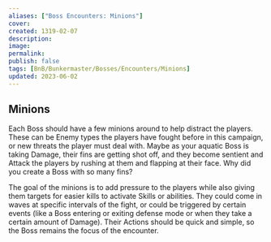 ```yaml
---
aliases: ["Boss Encounters: Minions"]
cover: 
created: 1319-02-07
description: 
image: 
permalink: 
publish: false
tags: [BnB/Bunkermaster/Bosses/Encounters/Minions]
updated: 2023-06-02
---
```


## Minions

Each Boss should have a few minions around to help distract the players. These can be Enemy types the players have fought before in this campaign, or new threats the player must deal with. Maybe as your aquatic Boss is taking Damage, their fins are getting shot off, and they become sentient and Attack the players by rushing at them and flapping at their face. Why did you create a Boss with so many fins?

The goal of the minions is to add pressure to the players while also giving them targets for easier kills to activate Skills or abilities. They could come in waves at specific intervals of the fight, or could be triggered by certain events (like a Boss entering or exiting defense mode or when they take a certain amount of Damage). Their Actions should be quick and simple, so the Boss remains the focus of the encounter.
